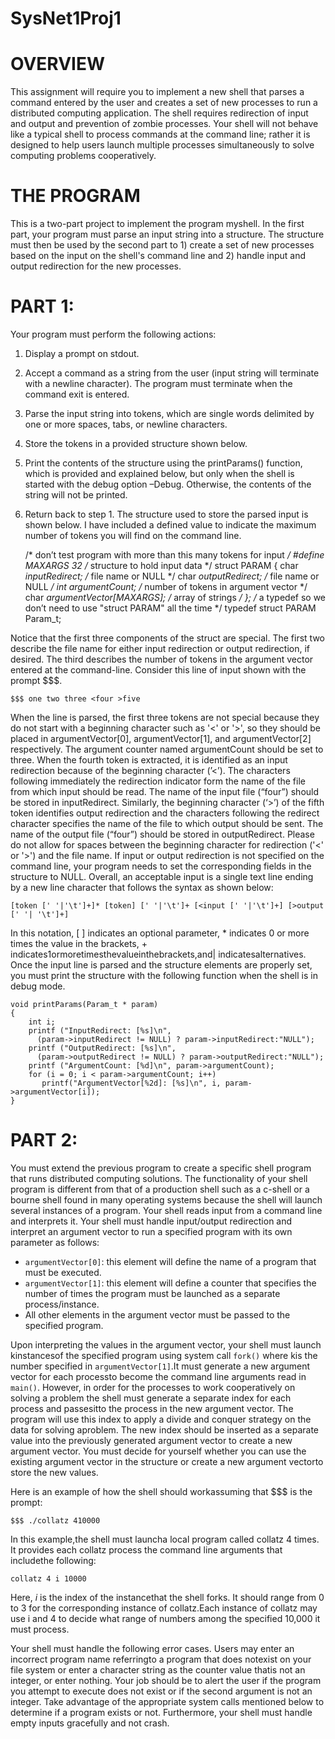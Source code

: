 # SysNet1Proj1

# OVERVIEW
This assignment will require you to implement a new shell that parses a command entered by the user and creates a set of new processes to run a distributed computing application. The shell requires redirection of input and output and prevention of zombie processes. Your shell will not behave like a typical shell to process commands at the command line; rather it is designed to help users launch multiple processes simultaneously to solve computing problems cooperatively.

# THE PROGRAM
This is a two-part project to implement the program myshell. In the first part, your program must parse an input string into a structure. The structure must then be used by the second part to 1) create a set of new processes based on the input on the shell's command line and 2) handle input and output redirection for the new processes.

# PART 1:
Your program must perform the following actions:
1. Display a prompt on stdout.
2. Accept a command as a string from the user (input string will terminate with a newline character). The
program must terminate when the command exit is entered.
3. Parse the input string into tokens, which are single words delimited by one or more spaces, tabs, or
newline characters.
4. Store the tokens in a provided structure shown below.
5. Print the contents of the structure using the printParams() function, which is provided and explained
below, but only when the shell is started with the debug option –Debug. Otherwise, the contents of the
string will not be printed.
6. Return back to step 1.
The structure used to store the parsed input is shown below. I have included a defined value to indicate the maximum number of tokens you will find on the command line.
    
    /* don’t test program with more than this many tokens for input */
    #define MAXARGS 32
    /* structure to hold input data */
    struct PARAM
    {
        char *inputRedirect;            /* file name or NULL */
        char *outputRedirect;           /* file name or NULL */
        int  argumentCount;             /* number of tokens in argument vector */
        char *argumentVector[MAXARGS];  /* array of strings */
    };
    /* a typedef so we don’t need to use "struct PARAM" all the time */
    typedef struct PARAM Param_t;

Notice that the first three components of the struct are special. The first two describe the file name for either input redirection or output redirection, if desired. The third describes the number of tokens in the argument vector entered at the command-line. Consider this line of input shown with the prompt $$$.

    $$$ one two three <four >five
    
When the line is parsed, the first three tokens are not special because they do not start with a beginning character such as '<' or '>', so they should be placed in argumentVector[0], argumentVector[1], and argumentVector[2] respectively. The argument counter named argumentCount should be set to three. When the fourth token is extracted, it is identified as an input redirection because of the beginning character (’<’). The characters following immediately the redirection indicator form the name of the file from which input should be read. The name of the input file (“four”) should be stored in inputRedirect. Similarly, the beginning character (‘>’) of the fifth token identifies output redirection and the characters following the redirect character specifies the name of the file to which output should be sent. The name of the output file (“four”) should be stored in outputRedirect. Please do not allow for spaces between the beginning character for redirection ('<' or '>') and the file name. If input or output redirection is not specified on the command line, your program needs to set the corresponding fields in the structure to NULL. Overall, an acceptable input is a single text line ending by a new line character that follows the syntax as shown below:

    [token [' '|'\t']+]* [token] [' '|'\t']+ [<input [' '|'\t']+] [>output [' '| '\t']+]

In this notation, [ ] indicates an optional parameter, * indicates 0 or more times the value in the brackets, + indicates1ormoretimesthevalueinthebrackets,and| indicatesalternatives.
Once the input line is parsed and the structure elements are properly set, you must print the structure with the following function when the shell is in debug mode.

    void printParams(Param_t * param)
    {
        int i;
        printf ("InputRedirect: [%s]\n",
          (param->inputRedirect != NULL) ? param->inputRedirect:"NULL");
        printf ("OutputRedirect: [%s]\n",
          (param->outputRedirect != NULL) ? param->outputRedirect:"NULL");
        printf ("ArgumentCount: [%d]\n", param->argumentCount);
        for (i = 0; i < param->argumentCount; i++)
           printf("ArgumentVector[%2d]: [%s]\n", i, param->argumentVector[i]);
    }

# PART 2:
You must extend the previous program to create a specific shell program that runs distributed computing solutions. The functionality of your shell program is different from that of a production shell such as a c-shell or a bourne shell found in many operating systems because the shell will launch several instances of a program. Your shell reads input from a command line and interprets it. Your shell must handle input/output redirection and interpret an argument vector to run a specified program with its own parameter as follows:
- `argumentVector[0]`: this element will define the name of a program that must be executed.
- `argumentVector[1]`: this element will define a counter that specifies the number of times the program must be launched as a separate process/instance.
- All other elements in the argument vector must be passed to the specified program.

Upon interpreting the values in the argument vector, your shell must launch kinstancesof the specified program using  system  call `fork()` where kis  the  number  specified  in `argumentVector[1]`.It  must  generate  a  new argument vector for each processto become the command line arguments read in `main()`. However, in order for the  processes  to  work cooperatively  on  solving  a  problem the  shell  must  generate  a  separate  index  for  each process and passesitto the process in the new argument vector. The program will use this index to apply a divide and conquer strategy on the data for solving aproblem. The new index should be inserted as a separate value into the previously generated argument vector to create a new argument vector. You must decide for yourself whether you  can  use  the  existing  argument  vector  in  the  structure  or  create  a  new  argument  vectorto  store  the  new values.

Here is an example of how the shell should workassuming that $$$ is the prompt:

    $$$ ./collatz 410000

In  this  example,the  shell must  launcha local program  called  collatz  4  times.  It  provides  each  collatz  process the command line arguments that includethe following:

    collatz 4 i 10000

Here, *i* is the index of the instancethat the shell forks. It should range from 0 to 3 for the corresponding instance of collatz.Each  instance  of  collatz  may  use  i  and  4  to  decide  what  range  of  numbers among  the  specified  10,000 it must process.

Your  shell  must handle  the  following  error  cases.  Users  may  enter  an  incorrect  program  name  referringto  a program  that does  notexist on  your  file  system or  enter  a  character  string as  the  counter  value thatis  not  an integer, or enter nothing. Your job should be to alert the user if the program you attempt to execute does not exist or if the second argument is  not an integer. Take advantage of the appropriate system calls mentioned below to determine if a program exists or not. Furthermore, your shell must handle empty inputs gracefully and not crash.
